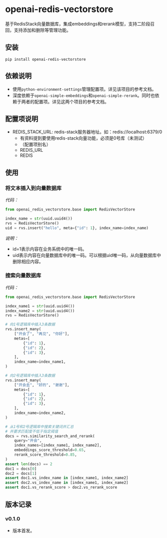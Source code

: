 # openai-redis-vectorstore

基于RedisStack向量数据库，集成embeddings和rerank模型，支持二阶段召回，支持添加和删除等管理功能。

## 安装

```shell
pip install openai-redis-vectorstore
```

## 依赖说明

- 使用`python-environment-settings`管理配置项。详见该项目的参考文档。
- 深度依赖于`openai-simple-embeddings`和`openai-simple-rerank`。同时也依赖于两者的配置项。详见这两个项目的参考文档。

## 配置项说明

- REDIS_STACK_URL: redis-stack服务器地址。如：redis://localhost:6379/0
    - 有资料提到要使用redis-stack向量功能，必须是0号库（未测试）
    - （配置项别名）
    - REDIS_URL
    - REDIS

## 使用

### 将文本插入到向量数据库

*代码：*

```python
from openai_redis_vectorstore.base import RedisVectorStore

index_name = str(uuid.uuid4())
rvs = RedisVectorStore()
uid = rvs.insert("hello", meta={"id": 1}, index_name=index_name)
```

*说明：*

- id=1表示内容在业务系统中的唯一码。
- uid表示内容在向量数据库中的唯一码。可以根据uid唯一码，从向量数据库中删除相应内容。

### 搜索向量数据库

*代码：*

```python
from openai_redis_vectorstore.base import RedisVectorStore

index_name1 = str(uuid.uuid4())
index_name2 = str(uuid.uuid4())
rvs = RedisVectorStore()

# 向1号逻辑库中插入3条数据
rvs.insert_many(
    ["开会了", "再见", "你好"],
    metas=[
        {"id": 1},
        {"id": 2},
        {"id": 3},
    ],
    index_name=index_name1,
)

# 向2号逻辑库中插入3条数据
rvs.insert_many(
    ["开会去", "好的", "谢谢"],
    metas=[
        {"id": 1},
        {"id": 2},
        {"id": 3},
    ],
    index_name=index_name2,
)

# 从1号和2号逻辑库中搜索关键词并汇总
# 并要求匹配度不低于指定阈值
docs = rvs.similarity_search_and_rerank(
    query="开会",
    index_names=[index_name1, index_name2],
    embeddings_score_threshold=0.65,
    rerank_score_threshold=0.85,
)
assert len(docs) == 2
doc1 = docs[0]
doc2 = docs[1]
assert doc1.vs_index_name in [index_name1, index_name2]
assert doc2.vs_index_name in [index_name1, index_name2]
assert doc1.vs_rerank_score > doc2.vs_rerank_score
```

## 版本记录

### v0.1.0

- 版本首发。
